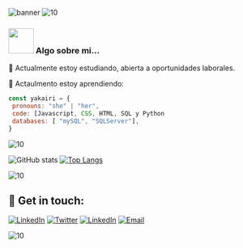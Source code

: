 ![banner](https://user-images.githubusercontent.com/69931081/120339648-a954f900-c2cb-11eb-91af-63dcc050bf4d.png)
![10](https://user-images.githubusercontent.com/55170175/114474409-87dd6800-9bcc-11eb-9ca0-538bd30ae29b.png)
### <img src="https://media.giphy.com/media/VgCDAzcKvsR6OM0uWg/giphy.gif" width="50"> Algo sobre mi...  

💜 Actualmente estoy estudiando, abierta a oportunidades laborales.

💜 Actaulmento estoy aprendiendo:
 ```javascript
const yakairi = {
  pronouns: "she" | "her",
  code: [Javascript, CSS, HTML, SQL y Python
  databases: [ "mySQL", "SQLServer"],
 }
 
  ```
![10](https://user-images.githubusercontent.com/55170175/114474409-87dd6800-9bcc-11eb-9ca0-538bd30ae29b.png)



![GitHub stats](https://github-readme-stats.vercel.app/api?username=yakairi&hide=contribs,prs&theme=buefy&show_icons=true) [![Top Langs](https://github-readme-stats.vercel.app/api/top-langs/?username=yakairi&layout=compact&theme=buefy)](https://github.com/yakairi/github-readme-stats)



![10](https://user-images.githubusercontent.com/55170175/114474409-87dd6800-9bcc-11eb-9ca0-538bd30ae29b.png)


## 💙 Get in touch: 
<p align="center">

<a href="https://www.linkedin.com/in/yakairigonzalez/" target="_blank"><img alt="LinkedIn" src="https://img.shields.io/badge/LinkedIn-@yakairigonzalez-pink?style=flat&logo=linkedin"></a>
<a href="https://www.twitter.com/yakairigonzalez/" target="_blank"><img alt="Twitter" src="https://img.shields.io/badge/Twitter-@yakairigonzalez-purple?style=flat&logo=twitter"></a> 
<a href="https://www.instagram.com/in/yakairigonzalezz/" target="_blank"><img alt="LinkedIn" src="https://img.shields.io/badge/instagram-@yakairigonzalezz-blue?style=flat&logo=instagram"></a>
<a href="mailto:yakairigonzalez@gmail.com"><img alt="Email" src="https://img.shields.io/badge/Email-yakairigonzalez@gmail.com- red?style=flat&logo=gmail"></a>
</p>





![10](https://user-images.githubusercontent.com/55170175/114474409-87dd6800-9bcc-11eb-9ca0-538bd30ae29b.png)
 
 
 
 
 
 
 




                     
